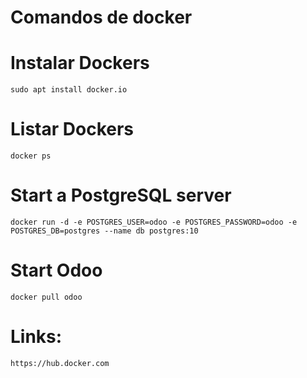 # Comandos de docker


# Instalar Dockers
```
sudo apt install docker.io
```

# Listar Dockers
```
docker ps
```


# Start a PostgreSQL server
```
docker run -d -e POSTGRES_USER=odoo -e POSTGRES_PASSWORD=odoo -e POSTGRES_DB=postgres --name db postgres:10
```

# Start Odoo
```
docker pull odoo
```

# Links:
```
https://hub.docker.com
```
